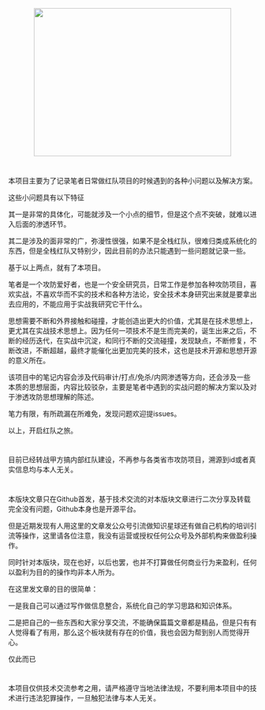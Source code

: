 <div align=center><img src=https://user-images.githubusercontent.com/33535846/164413361-ffb5d78a-91e9-402c-979e-43d32cf91063.png width="400" height="300"/></div>

#

本项目主要为了记录笔者日常做红队项目的时候遇到的各种小问题以及解决方案。

这些小问题具有以下特征

其一是非常的具体化，可能就涉及一个小点的细节，但是这个点不突破，就难以进入后面的渗透环节。

其二是涉及的面非常的广，弥漫性很强，如果不是全栈红队，很难归类成系统化的东西，但是全栈红队又特别少，因此目前的办法只能遇到一些问题就记录一些。

基于以上两点，就有了本项目。

笔者是一个攻防爱好者，也是一个安全研究员，日常工作是参加各种攻防项目，喜欢实战，不喜欢华而不实的技术和各种方法论，安全技术本身研究出来就是要拿出去应用的，不能应用于实战我研究它干什么。

思想需要不断和外界接触和碰撞，才能创造出更大的价值，尤其是在技术思想上，更尤其在实战技术思想上。因为任何一项技术不是生而完美的，诞生出来之后，不断的经历迭代，在实战中沉淀，和同行不断的交流碰撞，发现缺点，不断修复，不断改进，不断超越，最终才能催化出更加完美的技术，这也是技术开源和思想开源的意义所在。

该项目中的笔记内容会涉及代码审计/打点/免杀/内网渗透等方向，还会涉及一些本质的思想层面，内容比较驳杂，主要是笔者中遇到的实战问题的解决方案以及对于渗透攻防思想理解的陈述。

笔力有限，有所疏漏在所难免，发现问题欢迎提issues。

以上，开启红队之旅。
#

目前已经转战甲方搞内部红队建设，不再参与各类省市攻防项目，溯源到id或者真实信息均与本人无关。

#

本版块文章只在Github首发，基于技术交流的对本版块文章进行二次分享及转载完全没有问题，Github本身也是开源平台。

但是近期发现有人用这里的文章发公众号引流做知识星球还有做自己机构的培训引流等操作，这里请各位注意，我没有运营或授权任何公众号及外部机构来做盈利操作。

同时针对本版块，现在也好，以后也罢，也并不打算做任何商业行为来盈利，任何以盈利为目的的操作均非本人所为。

在这里发文章的目的很简单：

一是我自己可以通过写作做信息整合，系统化自己的学习思路和知识体系。

二是把自己的一些东西和大家分享交流，不能确保篇篇文章都是精品，但是只有有人觉得看了有用，那么这个板块就有存在的价值，我也会因为帮到别人而觉得开心。

仅此而已

#

本项目仅供技术交流参考之用，请严格遵守当地法律法规，不要利用本项目中的技术进行违法犯罪操作，一旦触犯法律与本人无关。

